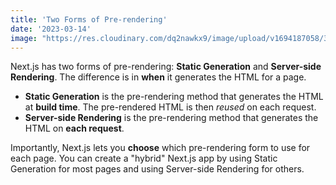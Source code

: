 ```yaml
---
title: 'Two Forms of Pre-rendering'
date: '2023-03-14'
image: "https://res.cloudinary.com/dq2nawkx9/image/upload/v1694187058/371891513_715359983673073_8371142120611572029_n_uy5fal.jpg"
---
```


Next.js has two forms of pre-rendering: **Static Generation** and **Server-side Rendering**. The difference is in **when** it generates the HTML for a page.

- **Static Generation** is the pre-rendering method that generates the HTML at **build time**. The pre-rendered HTML is then _reused_ on each request.
- **Server-side Rendering** is the pre-rendering method that generates the HTML on **each request**.

Importantly, Next.js lets you **choose** which pre-rendering form to use for each page. You can create a "hybrid" Next.js app by using Static Generation for most pages and using Server-side Rendering for others.
